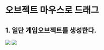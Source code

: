 # 오브젝트 마우스로 드래그
## 1. 일단 게임오브젝트를 생성한다.
<img src = "unityStudy/objectDrag/photos/1-1.png">
<img src ="./1-1.png">

